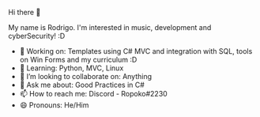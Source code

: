 Hi there 👋

My name is Rodrigo. I'm interested in music, development and cyberSecurity! :D

- 🔭 Working on: Templates using C# MVC and integration with SQL, tools on Win Forms and my curriculum :D
- 🌱 Learning: Python, MVC, Linux
- 👯 I’m looking to collaborate on: Anything
- 💬 Ask me about: Good Practices in C# 
- 📫 How to reach me: Discord - Ropoko#2230  
- 😄 Pronouns: He/Him

